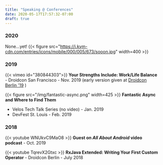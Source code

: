 ```yaml
---
title: "Speaking @ Conferences"
date: 2020-05-17T17:57:32-07:00
draft: true
---
```

### 2020

None...yet! {{< figure src="https://i.kym-cdn.com/entries/icons/mobile/000/005/673/sooon.jpg" width=400 >}}

### 2019
 
{{< vimeo id="380844303">}}
**Your Strengths Include: Work/Life Balance** - Droidcon San Francisco - Nov. 2019
(early version given at [Droidcon Berlin '19](https://www.droidcon.com/media-detail?video=352897095) )

{{< figure src="/img/fantastic-async.png"  width=425 >}}
**Fantastic Async and Where to Find Them** 
- Velos Tech Talk Series (no video) - Jan. 2019
- DevFest St. Louis - Feb. 2019


### 2018

{{< youtube WNUkvC9MaO8 >}}
**Guest on _All About Android_ video podcast** - Oct. 2019 

{{< youtube TqrevX2Gtxc >}}
**RxJava Extended: Writing Your First Custom Operator** - Droidcon Berlin - July 2018

